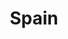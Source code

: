 ---
title: Spain
description: Our trip to Spain

majorRegion: Europe
country: Spain
subRegions: [Mediterranean]
tags: [Europe, Mediterranean]
monthYearOfTravel: [08-2024]
---